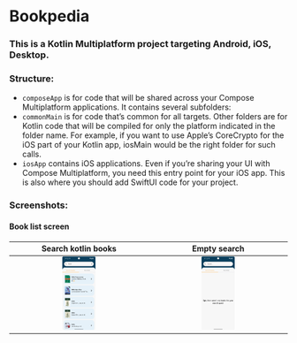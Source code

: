 # Bookpedia
### This is a Kotlin Multiplatform project targeting Android, iOS, Desktop.
### Structure:
- `composeApp` is for code that will be shared across your Compose Multiplatform applications. It contains several subfolders:
- `commonMain` is for code that’s common for all targets.
Other folders are for Kotlin code that will be compiled for only the platform indicated in the folder name. For example, if you want to use Apple’s CoreCrypto for the iOS part of your Kotlin app, iosMain would be the right folder for such calls.
- `iosApp` contains iOS applications. Even if you’re sharing your UI with Compose Multiplatform, you need this entry point for your iOS app. This is also where you should add SwiftUI code for your project.

### Screenshots:
#### Book list screen
Search kotlin books            |  Empty search
:-------------------------:|:-------------------------:
<img src="Screenshots/book_search_screen_empty_query.png" alt="Search kotlin books" style="width:25%; height:auto;">|  <img src="Screenshots/book_search_screen_kotlin.png" alt="Empty search" style="width:25%; height:auto;">
